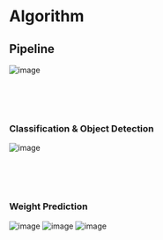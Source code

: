 # Algorithm
## Pipeline
![image](https://user-images.githubusercontent.com/53131824/186889605-4dca876c-bc25-4c5a-91fb-9b179ed730d8.png)


<br>
<br>
<br>

### Classification & Object Detection
![image](https://user-images.githubusercontent.com/53131824/186889740-35122626-05f1-451e-9ff2-86866e288d86.png)



<br>
<br>
<br>


### Weight Prediction

![image](https://user-images.githubusercontent.com/53131824/186889833-3580fb0b-3eee-4989-a09d-50747c0df5bb.png)
![image](https://user-images.githubusercontent.com/53131824/186889906-d0e97f40-4d16-4892-a706-c192725363c1.png)
![image](https://user-images.githubusercontent.com/53131824/186889941-5d501f3d-ac29-494a-a919-43392a9c4013.png)
